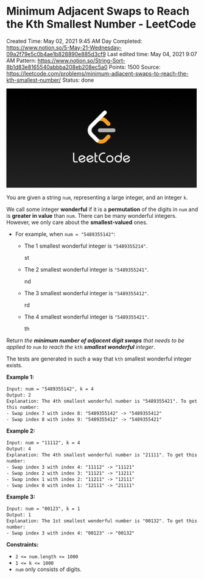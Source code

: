 # Minimum Adjacent Swaps to Reach the Kth Smallest Number - LeetCode

Created Time: May 02, 2021 9:45 AM
Day Completed: https://www.notion.so/5-May-21-Wednesday-09a2f79e5c0b4ae1b828890e885d3cf9
Last edited time: May 04, 2021 9:07 AM
Pattern: https://www.notion.so/String-Sort-8b1d83e8165540abbba208eb208ec5a0
Points: 1500
Source: https://leetcode.com/problems/minimum-adjacent-swaps-to-reach-the-kth-smallest-number/
Status: done

![LeetCode_Sharing.png](problems/Minimum%20Adjacent%20Swaps%20to%20Reach%20the%20Kth%20Smallest%20N%2044658f739d8d4d65ba9f398cbe76e69a/LeetCode_Sharing.png)

You are given a string `num`, representing a large integer, and an integer `k`.

We call some integer **wonderful** if it is a **permutation** of the digits in `num` and is **greater in value** than `num`. There can be many wonderful integers. However, we only care about the **smallest-valued** ones.

- For example, when `num = "5489355142"`:
    - The 1 smallest wonderful integer is `"5489355214"`.

        st

    - The 2 smallest wonderful integer is `"5489355241"`.

        nd

    - The 3 smallest wonderful integer is `"5489355412"`.

        rd

    - The 4 smallest wonderful integer is `"5489355421"`.

        th

Return *the **minimum number of adjacent digit swaps** that needs to be applied to* `num` *to reach the* `kth` ***smallest wonderful** integer*.

The tests are generated in such a way that `kth` smallest wonderful integer exists.

**Example 1:**

```
Input: num = "5489355142", k = 4
Output: 2
Explanation: The 4th smallest wonderful number is "5489355421". To get this number:
- Swap index 7 with index 8: "5489355142" -> "5489355412"
- Swap index 8 with index 9: "5489355412" -> "5489355421"
```

**Example 2:**

```
Input: num = "11112", k = 4
Output: 4
Explanation: The 4th smallest wonderful number is "21111". To get this number:
- Swap index 3 with index 4: "11112" -> "11121"
- Swap index 2 with index 3: "11121" -> "11211"
- Swap index 1 with index 2: "11211" -> "12111"
- Swap index 0 with index 1: "12111" -> "21111"
```

**Example 3:**

```
Input: num = "00123", k = 1
Output: 1
Explanation: The 1st smallest wonderful number is "00132". To get this number:
- Swap index 3 with index 4: "00123" -> "00132"
```

**Constraints:**

- `2 <= num.length <= 1000`
- `1 <= k <= 1000`
- `num` only consists of digits.